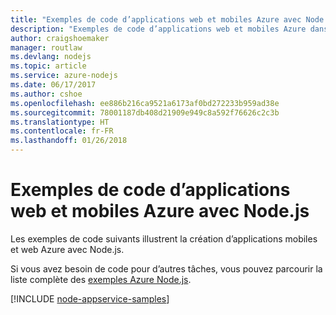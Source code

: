 ```yaml
---
title: "Exemples de code d’applications web et mobiles Azure avec Node.js"
description: "Exemples de code d’applications web et mobiles Azure dans Node.js"
author: craigshoemaker
manager: routlaw
ms.devlang: nodejs
ms.topic: article
ms.service: azure-nodejs
ms.date: 06/17/2017
ms.author: cshoe
ms.openlocfilehash: ee886b216ca9521a6173af0bd272233b959ad38e
ms.sourcegitcommit: 78001187db408d21909e949c8a592f76626c2c3b
ms.translationtype: HT
ms.contentlocale: fr-FR
ms.lasthandoff: 01/26/2018
---
```

# <a name="azure-web-and-mobile-apps-with-nodejs-code-samples"></a>Exemples de code d’applications web et mobiles Azure avec Node.js

Les exemples de code suivants illustrent la création d’applications mobiles et web Azure avec Node.js.

Si vous avez besoin de code pour d’autres tâches, vous pouvez parcourir la liste complète des [exemples Azure Node.js](https://azure.microsoft.com/resources/samples/?term=nodejs).

[!INCLUDE [node-appservice-samples](../docs-ref-conceptual/includes/appservice-samples.md)]